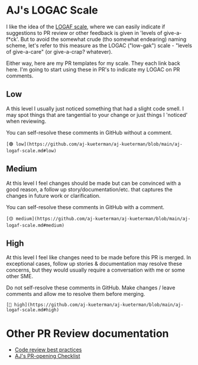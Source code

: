 # AJ's LOGAC Scale

I like the idea of the [LOGAF scale](https://blog.danlew.net/2020/04/15/the-logaf-scale/), where we can easily indicate if suggestions to PR review or other feedback is given in 'levels of give-a-f*ck'. But to avoid the somewhat crude (tho somewhat endearing) naming scheme, let's refer to this measure as the LOGAC ("low-gak") scale - "levels of give-a-care" (or give-a-crap? whatever).

Either way, here are my PR templates for my scale. They each link back here. I'm going to start using these in PR's to indicate my LOGAC on PR comments.

## Low

A this level I usually just noticed something that had a slight code smell. I may spot things that are tangential to your change or just things I 'noticed' when reviewing. 

You can self-resolve these comments in GitHub without a comment.

```
[🟢 low](https://github.com/aj-kueterman/aj-kueterman/blob/main/aj-logaf-scale.md#low)
```

## Medium

At this level I feel changes should be made but can be convinced with a good reason, a follow up story/documentation/etc. that captures the changes in future work or clarification. 

You can self-resolve these comments in GitHub with a comment.

```
[🟡 medium](https://github.com/aj-kueterman/aj-kueterman/blob/main/aj-logaf-scale.md#medium)
```

## High

At this level I feel like changes need to be made before this PR is merged. In exceptional cases, follow up stories & documentation may resolve these concerns, but they would usually require a conversation with me or some other SME.

Do not self-resolve these comments in GitHub. Make changes / leave comments and allow me to resolve them before merging.

```
[🔴 high](https://github.com/aj-kueterman/aj-kueterman/blob/main/aj-logaf-scale.md#high)
```

# Other PR Review documentation

- [Code review best practices](https://deepsource.com/blog/code-review-best-practices)
- [AJ's PR-opening Checklist](https://confluence.kroger.com/confluence/display/DRT/PR+Best+Practices)

